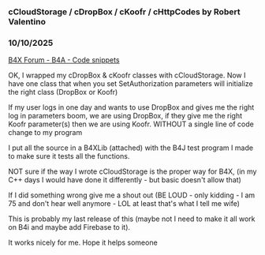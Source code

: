 ### cCloudStorage / cDropBox / cKoofr / cHttpCodes by Robert Valentino
### 10/10/2025
[B4X Forum - B4A - Code snippets](https://www.b4x.com/android/forum/threads/168987/)

OK, I wrapped my cDropBox & cKoofr classes with cCloudStorage. Now I have one class that when you set SetAuthorization parameters will initialize the right class (DropBox or Koofr)  
  
If my user logs in one day and wants to use DropBox and gives me the right log in parameters boom, we are using DropBox, if they give me the right Koofr parameter(s) then we are using Koofr. WITHOUT a single line of code change to my program  
  
I put all the source in a B4XLib (attached) with the B4J test program I made to make sure it tests all the functions.  
  
NOT sure if the way I wrote cCloudStorage is the proper way for B4X, (in my C++ days I would have done it differently - but basic doesn't allow that)  
  
If I did something wrong give me a shout out (BE LOUD - only kidding - I am 75 and don't hear well anymore - LOL at least that's what I tell me wife)  
  
This is probably my last release of this (maybe not I need to make it all work on B4i and maybe add Firebase to it).   
  
It works nicely for me. Hope it helps someone